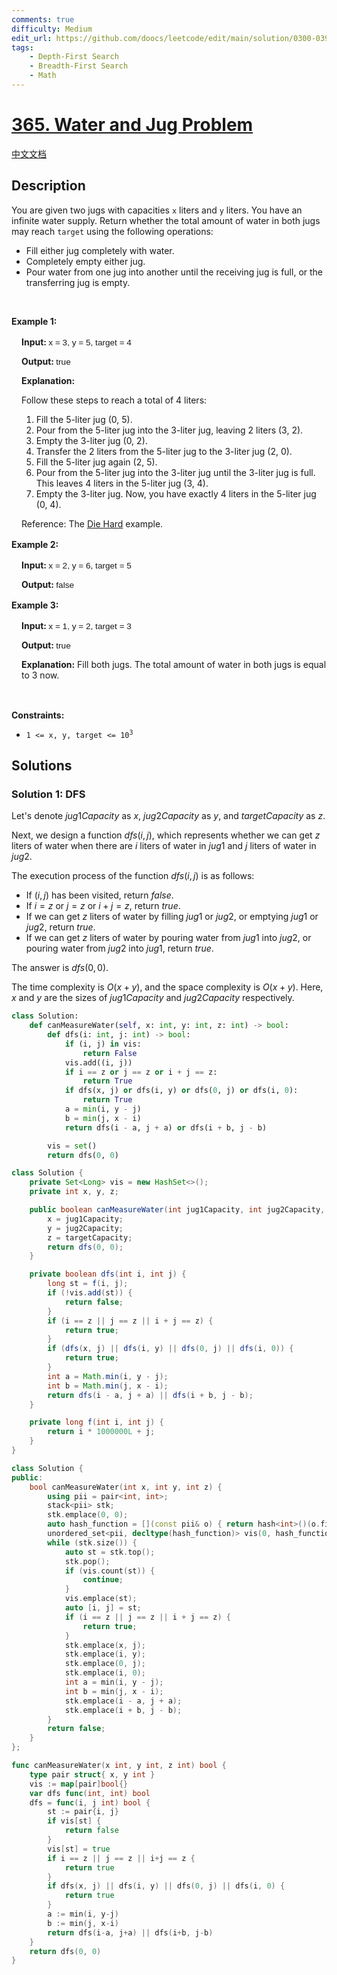```yaml
---
comments: true
difficulty: Medium
edit_url: https://github.com/doocs/leetcode/edit/main/solution/0300-0399/0365.Water%20and%20Jug%20Problem/README_EN.md
tags:
    - Depth-First Search
    - Breadth-First Search
    - Math
---
```


<!-- problem:start -->

# [365. Water and Jug Problem](https://leetcode.com/problems/water-and-jug-problem)

[中文文档](/solution/0300-0399/0365.Water%20and%20Jug%20Problem/README.md)

## Description

<!-- description:start -->

<p>You are given two jugs with capacities <code>x</code> liters and <code>y</code> liters. You have an infinite water supply. Return whether the total amount of water in both jugs may reach <code>target</code> using the following operations:</p>

<ul>
	<li>Fill either jug completely with water.</li>
	<li>Completely empty either jug.</li>
	<li>Pour water from one jug into another until the receiving jug is full, or the transferring jug is empty.</li>
</ul>

<p>&nbsp;</p>
<p><strong class="example">Example 1: </strong></p>

<div class="example-block" style="border-color: var(--border-tertiary); border-left-width: 2px; color: var(--text-secondary); font-size: .875rem; margin-bottom: 1rem; margin-top: 1rem; overflow: visible; padding-left: 1rem;">
<p><strong>Input: </strong> <span class="example-io" style="font-family: Menlo,sans-serif; font-size: 0.85rem;"> x = 3, y = 5, target = 4 </span></p>

<p><strong>Output: </strong> <span class="example-io" style="font-family: Menlo,sans-serif; font-size: 0.85rem;"> true </span></p>

<p><strong>Explanation:</strong></p>

<p>Follow these steps to reach a total of 4 liters:</p>

<ol>
	<li>Fill the 5-liter jug (0, 5).</li>
	<li>Pour from the 5-liter jug into the 3-liter jug, leaving 2 liters (3, 2).</li>
	<li>Empty the 3-liter jug (0, 2).</li>
	<li>Transfer the 2 liters from the 5-liter jug to the 3-liter jug (2, 0).</li>
	<li>Fill the 5-liter jug again (2, 5).</li>
	<li>Pour from the 5-liter jug into the 3-liter jug until the 3-liter jug is full. This leaves 4 liters in the 5-liter jug (3, 4).</li>
	<li>Empty the 3-liter jug. Now, you have exactly 4 liters in the 5-liter jug (0, 4).</li>
</ol>

<p>Reference: The <a href="https://www.youtube.com/watch?v=BVtQNK_ZUJg&amp;ab_channel=notnek01" target="_blank">Die Hard</a> example.</p>
</div>

<p><strong class="example">Example 2: </strong></p>

<div class="example-block" style="border-color: var(--border-tertiary); border-left-width: 2px; color: var(--text-secondary); font-size: .875rem; margin-bottom: 1rem; margin-top: 1rem; overflow: visible; padding-left: 1rem;">
<p><strong>Input: </strong> <span class="example-io" style="font-family: Menlo,sans-serif; font-size: 0.85rem;"> x = 2, y = 6, target = 5 </span></p>

<p><strong>Output: </strong> <span class="example-io" style="font-family: Menlo,sans-serif; font-size: 0.85rem;"> false </span></p>
</div>

<p><strong class="example">Example 3: </strong></p>

<div class="example-block" style="border-color: var(--border-tertiary); border-left-width: 2px; color: var(--text-secondary); font-size: .875rem; margin-bottom: 1rem; margin-top: 1rem; overflow: visible; padding-left: 1rem;">
<p><strong>Input: </strong> <span class="example-io" style="font-family: Menlo,sans-serif; font-size: 0.85rem;"> x = 1, y = 2, target = 3 </span></p>

<p><strong>Output: </strong> <span class="example-io" style="font-family: Menlo,sans-serif; font-size: 0.85rem;"> true </span></p>

<p><strong>Explanation:</strong> Fill both jugs. The total amount of water in both jugs is equal to 3 now.</p>
</div>

<p>&nbsp;</p>
<p><strong>Constraints:</strong></p>

<ul>
	<li><code>1 &lt;= x, y, target&nbsp;&lt;= 10<sup>3</sup></code></li>
</ul>

<!-- description:end -->

## Solutions

<!-- solution:start -->

### Solution 1: DFS

Let's denote $jug1Capacity$ as $x$, $jug2Capacity$ as $y$, and $targetCapacity$ as $z$.

Next, we design a function $dfs(i, j)$, which represents whether we can get $z$ liters of water when there are $i$ liters of water in $jug1$ and $j$ liters of water in $jug2$.

The execution process of the function $dfs(i, j)$ is as follows:

-   If $(i, j)$ has been visited, return $false$.
-   If $i = z$ or $j = z$ or $i + j = z$, return $true$.
-   If we can get $z$ liters of water by filling $jug1$ or $jug2$, or emptying $jug1$ or $jug2$, return $true$.
-   If we can get $z$ liters of water by pouring water from $jug1$ into $jug2$, or pouring water from $jug2$ into $jug1$, return $true$.

The answer is $dfs(0, 0)$.

The time complexity is $O(x + y)$, and the space complexity is $O(x + y)$. Here, $x$ and $y$ are the sizes of $jug1Capacity$ and $jug2Capacity$ respectively.

<!-- tabs:start -->

```python
class Solution:
    def canMeasureWater(self, x: int, y: int, z: int) -> bool:
        def dfs(i: int, j: int) -> bool:
            if (i, j) in vis:
                return False
            vis.add((i, j))
            if i == z or j == z or i + j == z:
                return True
            if dfs(x, j) or dfs(i, y) or dfs(0, j) or dfs(i, 0):
                return True
            a = min(i, y - j)
            b = min(j, x - i)
            return dfs(i - a, j + a) or dfs(i + b, j - b)

        vis = set()
        return dfs(0, 0)
```

```java
class Solution {
    private Set<Long> vis = new HashSet<>();
    private int x, y, z;

    public boolean canMeasureWater(int jug1Capacity, int jug2Capacity, int targetCapacity) {
        x = jug1Capacity;
        y = jug2Capacity;
        z = targetCapacity;
        return dfs(0, 0);
    }

    private boolean dfs(int i, int j) {
        long st = f(i, j);
        if (!vis.add(st)) {
            return false;
        }
        if (i == z || j == z || i + j == z) {
            return true;
        }
        if (dfs(x, j) || dfs(i, y) || dfs(0, j) || dfs(i, 0)) {
            return true;
        }
        int a = Math.min(i, y - j);
        int b = Math.min(j, x - i);
        return dfs(i - a, j + a) || dfs(i + b, j - b);
    }

    private long f(int i, int j) {
        return i * 1000000L + j;
    }
}
```

```cpp
class Solution {
public:
    bool canMeasureWater(int x, int y, int z) {
        using pii = pair<int, int>;
        stack<pii> stk;
        stk.emplace(0, 0);
        auto hash_function = [](const pii& o) { return hash<int>()(o.first) ^ hash<int>()(o.second); };
        unordered_set<pii, decltype(hash_function)> vis(0, hash_function);
        while (stk.size()) {
            auto st = stk.top();
            stk.pop();
            if (vis.count(st)) {
                continue;
            }
            vis.emplace(st);
            auto [i, j] = st;
            if (i == z || j == z || i + j == z) {
                return true;
            }
            stk.emplace(x, j);
            stk.emplace(i, y);
            stk.emplace(0, j);
            stk.emplace(i, 0);
            int a = min(i, y - j);
            int b = min(j, x - i);
            stk.emplace(i - a, j + a);
            stk.emplace(i + b, j - b);
        }
        return false;
    }
};
```

```go
func canMeasureWater(x int, y int, z int) bool {
	type pair struct{ x, y int }
	vis := map[pair]bool{}
	var dfs func(int, int) bool
	dfs = func(i, j int) bool {
		st := pair{i, j}
		if vis[st] {
			return false
		}
		vis[st] = true
		if i == z || j == z || i+j == z {
			return true
		}
		if dfs(x, j) || dfs(i, y) || dfs(0, j) || dfs(i, 0) {
			return true
		}
		a := min(i, y-j)
		b := min(j, x-i)
		return dfs(i-a, j+a) || dfs(i+b, j-b)
	}
	return dfs(0, 0)
}
```

<!-- tabs:end -->

<!-- solution:end -->

<!-- problem:end -->
